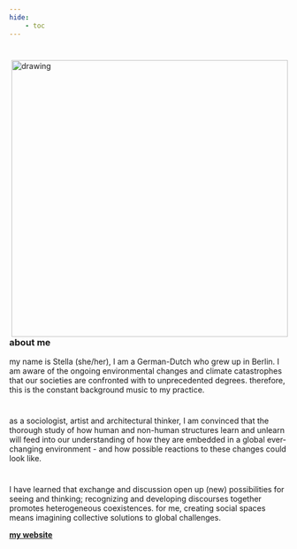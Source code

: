 ```yaml
---
hide:
    - toc
---
```


#

<img src="../me.png" alt="drawing" width="500" align="right"/>

#

#

### about me

my name is Stella (she/her), I am a German-Dutch who grew up in Berlin. I am aware of the ongoing environmental changes and climate catastrophes that our societies are confronted with to unprecedented degrees. therefore, this is the constant background music to my practice.

#

as a sociologist, artist and architectural thinker, I am convinced that the thorough study of how human and non-human structures learn and unlearn will feed into our understanding of how they are embedded in a global ever-changing environment - and how possible reactions to these changes could look like.

#

I have learned that exchange and discussion open up (new) possibilities for seeing and thinking; recognizing and developing discourses together promotes heterogeneous coexistences. for me, creating social spaces means imagining collective solutions to global challenges.

**[my website](https://stella-dikmans.github.io/distel/)**
